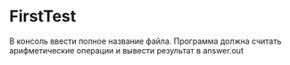 # FirstTest
В консоль ввести полное название файла.
Программа должна считать арифметические операции и вывести результат в answer.out
